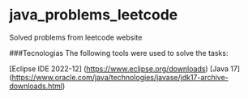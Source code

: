 # java_problems_leetcode
Solved problems from leetcode website


###Tecnologias
The following tools were used to solve the tasks:

[Eclipse IDE 2022-12] (https://www.eclipse.org/downloads)
[Java 17] (https://www.oracle.com/java/technologies/javase/jdk17-archive-downloads.html)
